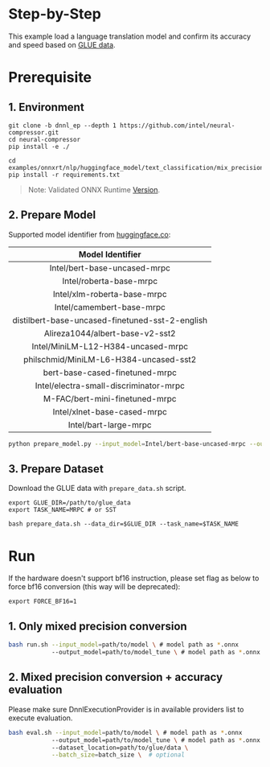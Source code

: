 # Step-by-Step

This example load a language translation model and confirm its accuracy and speed based on [GLUE data](https://gluebenchmark.com/).

# Prerequisite

## 1. Environment

```shell
git clone -b dnnl_ep --depth 1 https://github.com/intel/neural-compressor.git
cd neural-compressor
pip install -e ./

cd examples/onnxrt/nlp/huggingface_model/text_classification/mix_precision/
pip install -r requirements.txt
```

> Note: Validated ONNX Runtime [Version](/docs/source/installation_guide.md#validated-software-environment).

## 2. Prepare Model

Supported model identifier from [huggingface.co](https://huggingface.co/):

|                Model Identifier                 |
| :---------------------------------------------: |
|          Intel/bert-base-uncased-mrpc           |
|             Intel/roberta-base-mrpc             |
|           Intel/xlm-roberta-base-mrpc           |
|            Intel/camembert-base-mrpc            |
| distilbert-base-uncased-finetuned-sst-2-english |
|         Alireza1044/albert-base-v2-sst2         |
|       Intel/MiniLM-L12-H384-uncased-mrpc        |
|     philschmid/MiniLM-L6-H384-uncased-sst2      |
|         bert-base-cased-finetuned-mrpc          |
|     Intel/electra-small-discriminator-mrpc      |
|         M-FAC/bert-mini-finetuned-mrpc          |
|           Intel/xlnet-base-cased-mrpc           |
|              Intel/bart-large-mrpc              |

```bash
python prepare_model.py --input_model=Intel/bert-base-uncased-mrpc --output_model=model
```

## 3. Prepare Dataset

Download the GLUE data with `prepare_data.sh` script.

```shell
export GLUE_DIR=/path/to/glue_data
export TASK_NAME=MRPC # or SST

bash prepare_data.sh --data_dir=$GLUE_DIR --task_name=$TASK_NAME
```

# Run

If the hardware doesn't support bf16 instruction, please set flag as below to force bf16 conversion (this way will be deprecated):

```shell
export FORCE_BF16=1
```

## 1. Only mixed precision conversion

```bash
bash run.sh --input_model=path/to/model \ # model path as *.onnx
            --output_model=path/to/model_tune \ # model path as *.onnx
```

## 2. Mixed precision conversion + accuracy evaluation

Please make sure DnnlExecutionProvider is in available providers list to execute evaluation.

```bash
bash eval.sh --input_model=path/to/model \ # model path as *.onnx
            --output_model=path/to/model_tune \ # model path as *.onnx
            --dataset_location=path/to/glue/data \
            --batch_size=batch_size \  # optional
```
